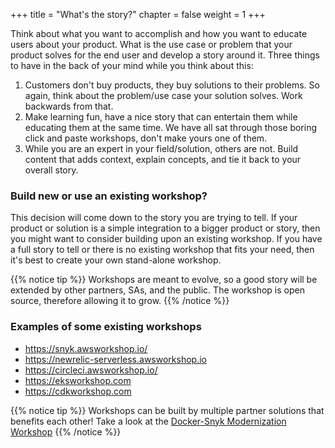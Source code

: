 +++
title = "What's the story?"
chapter = false
weight = 1
+++

Think about what you want to accomplish and how you want to educate users about your product.  What is the use case or problem that your product solves for the end user and develop a story around it. Three things to have in the back of your mind while you think about this: 

1. Customers don't buy products, they buy solutions to their problems. So again, think about the problem/use case your solution solves. Work backwards from that.
1. Make learning fun, have a nice story that can entertain them while educating them at the same time. We have all sat through those boring click and paste workshops, don't make yours one of them.
1. While you are an expert in your field/solution, others are not. Build content that adds context, explain concepts, and tie it back to your overall story.

### Build new or use an existing workshop?
This decision will come down to the story you are trying to tell. If your product or solution is a simple integration to a bigger product or story, then you might want to consider building upon an existing workshop. If you have a full story to tell or there is no existing workshop that fits your need, then it's best to create your own stand-alone workshop.  

{{% notice tip %}}
Workshops are meant to evolve, so a good story will be extended by other partners, SAs, and the public. The workshop is open source, therefore allowing it to grow.
{{% /notice %}}

### Examples of some existing workshops
* https://snyk.awsworkshop.io/
* https://newrelic-serverless.awsworkshop.io
* https://circleci.awsworkshop.io/
* https://eksworkshop.com
* https://cdkworkshop.com

{{% notice tip %}}
Workshops can be built by multiple partner solutions that benefits each other! Take a look at the [Docker-Snyk Modernization Workshop](https://docker-snyk.awsworkshop.io/)
{{% /notice %}}